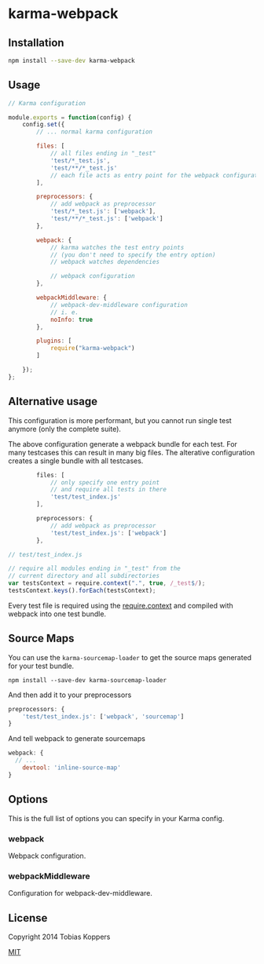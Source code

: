 # karma-webpack

## Installation

``` sh
npm install --save-dev karma-webpack
```

## Usage

``` javascript
// Karma configuration

module.exports = function(config) {
	config.set({
		// ... normal karma configuration

		files: [
			// all files ending in "_test"
			'test/*_test.js',
			'test/**/*_test.js'
			// each file acts as entry point for the webpack configuration
		],

		preprocessors: {
			// add webpack as preprocessor
			'test/*_test.js': ['webpack'],
			'test/**/*_test.js': ['webpack']
		},

		webpack: {
			// karma watches the test entry points
			// (you don't need to specify the entry option)
			// webpack watches dependencies

			// webpack configuration
		},

		webpackMiddleware: {
			// webpack-dev-middleware configuration
			// i. e.
			noInfo: true
		},

		plugins: [
			require("karma-webpack")
		]

	});
};
```

## Alternative usage

This configuration is more performant, but you cannot run single test anymore (only the complete suite).

The above configuration generate a webpack bundle for each test. For many testcases this can result in many big files. The alterative configuration creates a single bundle with all testcases.

``` javascript
		files: [
			// only specify one entry point
			// and require all tests in there
			'test/test_index.js'
		],

		preprocessors: {
			// add webpack as preprocessor
			'test/test_index.js': ['webpack']
		},
```

``` javascript
// test/test_index.js

// require all modules ending in "_test" from the
// current directory and all subdirectories
var testsContext = require.context(".", true, /_test$/);
testsContext.keys().forEach(testsContext);
```

Every test file is required using the [require.context](http://webpack.github.io/docs/context.html#require-context) and compiled with webpack into one test bundle.

## Source Maps

You can use the `karma-sourcemap-loader` to get the source maps generated for your test bundle.

```
npm install --save-dev karma-sourcemap-loader
```

And then add it to your preprocessors

``` javascript
preprocessors: {
	'test/test_index.js': ['webpack', 'sourcemap']
}
```

And tell webpack to generate sourcemaps

``` javascript
webpack: {
  // ...
	devtool: 'inline-source-map'
}
```

## Options

This is the full list of options you can specify in your Karma config.

### webpack

Webpack configuration.

### webpackMiddleware

Configuration for webpack-dev-middleware.

## License

Copyright 2014 Tobias Koppers

[MIT](http://www.opensource.org/licenses/mit-license.php)

